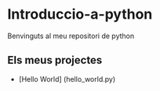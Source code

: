 # Introduccio-a-python

Benvinguts al meu repositori de python

## Els meus projectes

 - [Hello World] (hello_world.py) 
